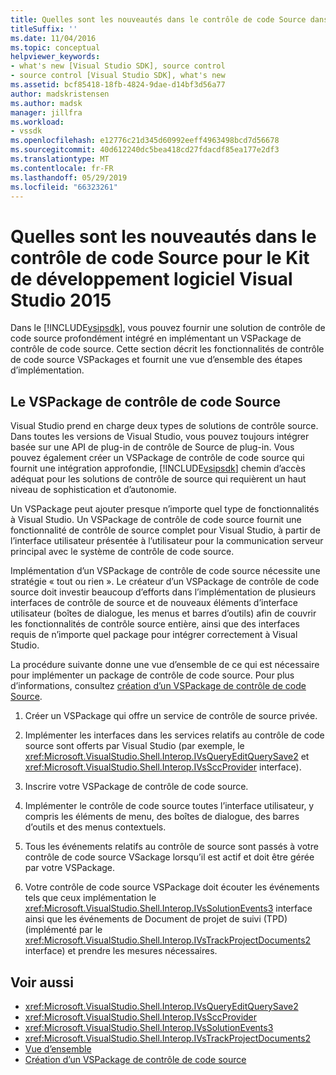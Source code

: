 ```yaml
---
title: Quelles sont les nouveautés dans le contrôle de code Source dans le Kit de développement logiciel Visual Studio 2015 | Microsoft Docs
titleSuffix: ''
ms.date: 11/04/2016
ms.topic: conceptual
helpviewer_keywords:
- what's new [Visual Studio SDK], source control
- source control [Visual Studio SDK], what's new
ms.assetid: bcf85418-18fb-4824-9dae-d14bf3d56a77
author: madskristensen
ms.author: madsk
manager: jillfra
ms.workload:
- vssdk
ms.openlocfilehash: e12776c21d345d60992eeff4963498bcd7d56678
ms.sourcegitcommit: 40d612240dc5bea418cd27fdacdf85ea177e2df3
ms.translationtype: MT
ms.contentlocale: fr-FR
ms.lasthandoff: 05/29/2019
ms.locfileid: "66323261"
---
```

# <a name="whats-new-in-source-control-for-the-visual-studio-2015-sdk"></a>Quelles sont les nouveautés dans le contrôle de code Source pour le Kit de développement logiciel Visual Studio 2015

Dans le [!INCLUDE[vsipsdk](../../extensibility/includes/vsipsdk_md.md)], vous pouvez fournir une solution de contrôle de code source profondément intégré en implémentant un VSPackage de contrôle de code source. Cette section décrit les fonctionnalités de contrôle de code source VSPackages et fournit une vue d’ensemble des étapes d’implémentation.

## <a name="the-source-control-vspackage"></a>Le VSPackage de contrôle de code Source

Visual Studio prend en charge deux types de solutions de contrôle source. Dans toutes les versions de Visual Studio, vous pouvez toujours intégrer basée sur une API de plug-in de contrôle de Source de plug-in. Vous pouvez également créer un VSPackage de contrôle de code source qui fournit une intégration approfondie, [!INCLUDE[vsipsdk](../../extensibility/includes/vsipsdk_md.md)] chemin d’accès adéquat pour les solutions de contrôle de source qui requièrent un haut niveau de sophistication et d’autonomie.

Un VSPackage peut ajouter presque n’importe quel type de fonctionnalités à Visual Studio. Un VSPackage de contrôle de code source fournit une fonctionnalité de contrôle de source complet pour Visual Studio, à partir de l’interface utilisateur présentée à l’utilisateur pour la communication serveur principal avec le système de contrôle de code source.

Implémentation d’un VSPackage de contrôle de code source nécessite une stratégie « tout ou rien ». Le créateur d’un VSPackage de contrôle de code source doit investir beaucoup d’efforts dans l’implémentation de plusieurs interfaces de contrôle de source et de nouveaux éléments d’interface utilisateur (boîtes de dialogue, les menus et barres d’outils) afin de couvrir les fonctionnalités de contrôle source entière, ainsi que des interfaces requis de n’importe quel package pour intégrer correctement à Visual Studio.

La procédure suivante donne une vue d’ensemble de ce qui est nécessaire pour implémenter un package de contrôle de code source. Pour plus d’informations, consultez [création d’un VSPackage de contrôle de code Source](../../extensibility/internals/creating-a-source-control-vspackage.md).

1. Créer un VSPackage qui offre un service de contrôle de source privée.

2. Implémenter les interfaces dans les services relatifs au contrôle de code source sont offerts par Visual Studio (par exemple, le <xref:Microsoft.VisualStudio.Shell.Interop.IVsQueryEditQuerySave2> et <xref:Microsoft.VisualStudio.Shell.Interop.IVsSccProvider> interface).

3. Inscrire votre VSPackage de contrôle de code source.

4. Implémenter le contrôle de code source toutes l’interface utilisateur, y compris les éléments de menu, des boîtes de dialogue, des barres d’outils et des menus contextuels.

5. Tous les événements relatifs au contrôle de source sont passés à votre contrôle de code source VSackage lorsqu’il est actif et doit être gérée par votre VSPackage.

6. Votre contrôle de code source VSPackage doit écouter les événements tels que ceux implémentation le <xref:Microsoft.VisualStudio.Shell.Interop.IVsSolutionEvents3> interface ainsi que les événements de Document de projet de suivi (TPD) (implémenté par le <xref:Microsoft.VisualStudio.Shell.Interop.IVsTrackProjectDocuments2> interface) et prendre les mesures nécessaires.

## <a name="see-also"></a>Voir aussi

- <xref:Microsoft.VisualStudio.Shell.Interop.IVsQueryEditQuerySave2>
- <xref:Microsoft.VisualStudio.Shell.Interop.IVsSccProvider>
- <xref:Microsoft.VisualStudio.Shell.Interop.IVsSolutionEvents3>
- <xref:Microsoft.VisualStudio.Shell.Interop.IVsTrackProjectDocuments2>
- [Vue d’ensemble](../../extensibility/internals/source-control-integration-overview.md)
- [Création d’un VSPackage de contrôle de code source](../../extensibility/internals/creating-a-source-control-vspackage.md)